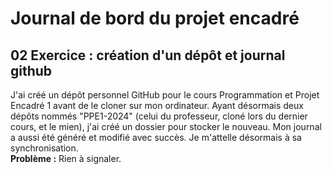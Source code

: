 # Journal de bord du projet encadré
## 02 Exercice : création d'un dépôt et journal github
J'ai créé un dépôt personnel GitHub pour le cours Programmation et Projet Encadré 1 avant de le cloner sur mon ordinateur. Ayant désormais deux dépôts nommés "PPE1-2024" (celui du professeur, cloné lors du dernier cours, et le mien), j'ai créé un dossier pour stocker le nouveau. Mon journal a aussi été généré et modifié avec succès. Je m'attelle désormais à sa synchronisation.  
**Problème :** Rien à signaler.
